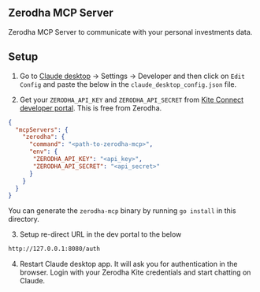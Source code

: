 ## Zerodha MCP Server

Zerodha MCP Server to communicate with your personal investments data.

## Setup

1. Go to [Claude desktop](https://claude.ai/download) -> Settings -> Developer and then click on `Edit Config` and paste the below in the `claude_desktop_config.json` file.

2. Get your `ZERODHA_API_KEY` and `ZERODHA_API_SECRET` from [Kite Connect developer portal](https://developers.kite.trade/apps). This is free from Zerodha.  

```json
{
  "mcpServers": {
    "zerodha": {
      "command": "<path-to-zerodha-mcp>",
      "env": {
       "ZERODHA_API_KEY": "<api_key>",
       "ZERODHA_API_SECRET": "<api_secret>"
      }
    }
  }
}
```

You can generate the `zerodha-mcp` binary by running `go install` in this directory.

3. Setup re-direct URL in the dev portal to the below
```bash
http://127.0.0.1:8080/auth
```

4. Restart Claude desktop app. It will ask you for authentication in the browser. Login with your Zerodha Kite credentials and start chatting on Claude.
